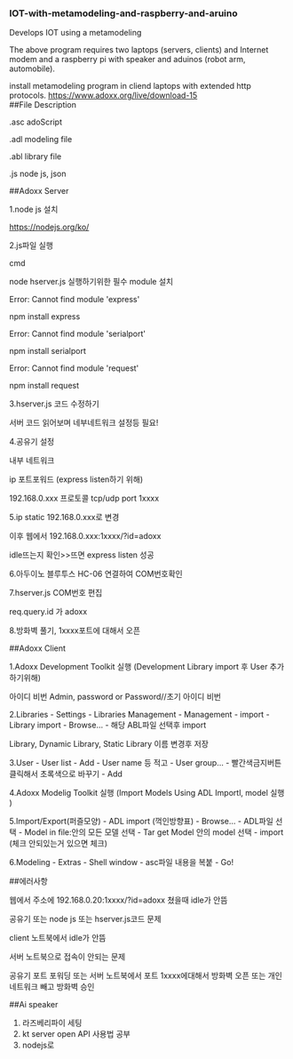 ### IOT-with-metamodeling-and-raspberry-and-aruino
Develops IOT using a metamodeling

The above program requires two laptops (servers, clients) and Internet modem and a raspberry pi with speaker and aduinos (robot arm, automobile).

install metamodeling program in cliend laptops with extended http protocols.
https://www.adoxx.org/live/download-15
<br>
##File Description 

.asc    adoScript 

.adl    modeling file 

.abl    library file 

.js     node js, json 

##Adoxx Server

1.node js 설치

https://nodejs.org/ko/

2.js파일 실행

cmd	

node hserver.js 실행하기위한 필수 module 설치

Error: Cannot find module 'express'

npm install express

Error: Cannot find module 'serialport'

npm install serialport

Error: Cannot find module 'request'

npm install request

3.hserver.js 코드 수정하기

서버 코드 읽어보며 네부네트워크 설정등 필요!

4.공유기 설정

내부 네트워크

ip 포트포워드 (express listen하기 위해)	

192.168.0.xxx	프로토콜 tcp/udp	port 1xxxx

5.ip static 192.168.0.xxx로 변경

이후 웹에서 192.168.0.xxx:1xxxx/?id=adoxx

idle뜨는지 확인>>뜨면 express listen 성공

6.아두이노 블루투스 HC-06  연결하여 COM번호확인

7.hserver.js COM번호 편집

req.query.id 가 adoxx

8.방화벽 풀기, 1xxxx포트에 대해서 오픈



##Adoxx Client

1.Adoxx Development Toolkit 실행	 (Development Library import 후 User 추가하기위해)

아이디 비번 Admin, password or Password//초기 아이디 비번

2.Libraries - Settings - Libraries Management - Management - import - Library import - Browse… - 해당 ABL파일 선택후 import

Library, Dynamic Library, Static Library 이름 변경후 저장

3.User - User list -  Add - User name 등 적고 - User group… - 빨간색금지버튼 클릭해서 초록색으로 바꾸기 - Add

4.Adoxx Modelig Toolkit 실행 (Import Models Using ADL Importl, model 실행 )

5.Import/Export(퍼즐모양) - ADL import (꺽인방향표) - Browse… - ADL파일 선택 -  Model in file:안의 모든 모델 선택 - Tar get Model 안의 model 
선택 - import (체크 안되있는거 있으면 체크)

6.Modeling - Extras - Shell window - asc파일 내용을 복붙 - Go!



##에러사항

웹에서 주소에 192.168.0.20:1xxxx/?id=adoxx 쳤을때 idle가 안뜸

공유기 또는 node js 또는 hserver.js코드 문제

client 노트북에서 idle가 안뜸

서버 노트북으로 접속이 안되는 문제

공유기 포트 포워딩 또는 서버 노트북에서 포트 1xxxx에대해서 방화벽 오픈 또는 개인 네트워크 빼고 방화벽 승인



##Ai speaker

1. 라즈베리파이 세팅
2. kt server open API 사용법 공부
3. nodejs로 



